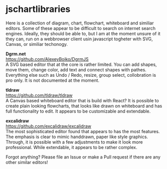 # jschartlibraries
Here is a collection of diagram, chart, flowchart, whiteboard and similiar editors. Some of these appear to be difficult to search on internet search engines. Ideally, they should be able to, but I am at the moment unsure of it they can, run on a webbrowser client usin javascript togheter with SVG, Canvas, or similiar techonogy.

**Dgrm.net** \
https://github.com/AlexeyBoiko/DgrmJS \
A SVG based editor that at the core is rather limited. You can add shapes, move them, change color, add text and connect shapes with pathes. Everything else such as Undo / Redo, resize, group select, collobration is pro only. It is not documented at the moment.

**tldraw** \
https://github.com/tldraw/tldraw \
A Canvas based whiteboard editor that is build with React? It is possible to create plain looking flowcharts, that looks like drawn on whiteboard and has full functionality to edit. It appears to be customizable and extendable.

**excalidraw** \
https://github.com/excalidraw/excalidraw \
The most sophisticated editor found that appears to has the most features. The emphasis is clear to mimic handdrawn, paper like style graphics. Through, it is possible with a few adjustments to make it look more professional. While extendable, it appears to be rather complex.

Forgot anything? Please file an Issue or make a Pull request if there are any other similar editors!
